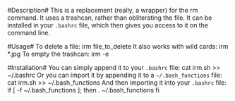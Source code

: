 #Description#
This is a replacement (really, a wrapper) for the rm command. It uses a trashcan, rather than obliterating the file.
It can be installed in your `.bashrc` file, which then gives you access to it on the command line.

#Usage#
To delete a file:
    irm file_to_delete
It also works with wild cards:
    irm *.jpg
To empty the trashcan:
    irm -e

#Installation#
You can simply append it to your `.bashrc` file:
    cat irm.sh >> ~/.bashrc
Or you can import it by appending it to a `~/.bash_functions` file:
    cat irm.sh >> ~/.bash_functions
And then importing it into your `.bashrc` file:
    if [ -f ~/.bash_functions ]; then
        . ~/.bash_functions
    fi

